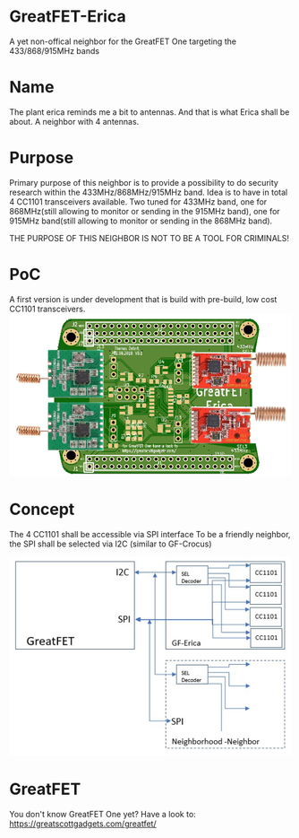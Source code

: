 # GreatFET-Erica
A yet non-offical neighbor for the GreatFET One targeting the 433/868/915MHz bands
# Name
The plant erica reminds me a bit to antennas. And that is what Erica shall be about. A neighbor with 4 antennas.
# Purpose
Primary purpose of this neighbor is to provide a possibility to do security research within the 433MHz/868MHz/915MHz band. Idea is to have in total 4 CC1101 transceivers available. Two tuned for 433MHz band, one for 868MHz(still allowing to monitor or sending in the 915MHz band), one for 915MHz band(still allowing to monitor or sending in the 868MHz band).

THE PURPOSE OF THIS NEIGHBOR IS NOT TO BE A TOOL FOR CRIMINALS!
# PoC
A first version is under development that is build with pre-build, low cost CC1101 transceivers. 
![Alt text](GreatFETEricaPoCV0_1.png?raw=true "GreatFET Erica PoC V0.1")
# Concept
The 4 CC1101 shall be accessible via SPI interface
To be a friendly neighbor, the SPI shall be selected via I2C (similar to GF-Crocus)

![Alt text](SPIFriendlyNeighbor.jpg?raw=true "SPI select via I2C")
# GreatFET
You don't know GreatFET One yet? Have a look to: https://greatscottgadgets.com/greatfet/
